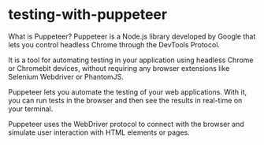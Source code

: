 # testing-with-puppeteer
What is Puppeteer?
Puppeteer is a Node.js library developed by Google that lets you control headless Chrome through the DevTools Protocol.

It is a tool for automating testing in your application using headless Chrome or Chromebit devices, without requiring any browser extensions like Selenium Webdriver or PhantomJS.

Puppeteer lets you automate the testing of your web applications. With it, you can run tests in the browser and then see the results in real-time on your terminal.

Puppeteer uses the WebDriver protocol to connect with the browser and simulate user interaction with HTML elements or pages.
